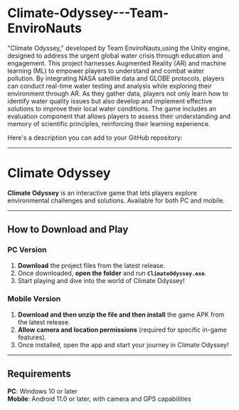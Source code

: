 # Climate-Odyssey---Team-EnviroNauts
"Climate Odyssey," developed by Team EnviroNauts,using the Unity engine, designed to address the urgent global water crisis through education and engagement. This project harnesses Augmented Reality (AR) and machine learning (ML) to empower players to understand and combat water pollution. By integrating NASA satellite data and GLOBE protocols, players can conduct real-time water testing and analysis while exploring their environment through AR. As they gather data, players not only learn how to identify water quality issues but also develop and implement effective solutions to improve their local water conditions. The game includes an evaluation component that allows players to assess their understanding and memory of scientific principles, reinforcing their learning experience.

Here's a description you can add to your GitHub repository:

---

# Climate Odyssey

**Climate Odyssey** is an interactive game that lets players explore environmental challenges and solutions. Available for both PC and mobile.

---

## How to Download and Play

### PC Version
1. **Download** the project files from the latest release.
2. Once downloaded, **open the folder** and run **`ClimateOdyssey.exe`**.
3. Start playing and dive into the world of Climate Odyssey!

### Mobile Version
1. **Download and then unzip the file and then install** the game APK from the latest release.
2. **Allow camera and location permissions** (required for specific in-game features).
3. Once installed, open the app and start your journey in Climate Odyssey!

---

## Requirements

**PC**: Windows 10 or later \
**Mobile**: Android 11.0 or later, with camera and GPS capabilities
